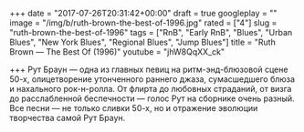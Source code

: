 +++
date = "2017-07-26T20:31:42+00:00"
draft = true
googleplay = ""
image = "/img/b/ruth-brown-the-best-of-1996.jpg"
rated = ["4"]
slug = "ruth-brown-the-best-of-1996"
tags = ["RnB", "Early RnB", "Blues", "Urban Blues", "New York Blues", "Regional Blues", "Jump Blues"]
title = "Ruth Brown — The Best Of (1996)"
youtube = "jhW8QqXX_ck"

+++
Рут Браун&nbsp;&mdash; одна из&nbsp;главных певиц на&nbsp;ритм-энд-блюзовой сцене 50-х, олицетворение утонченного раннего джаза, сумасшедшего блюза и&nbsp;нахального рок-н-ролла. От&nbsp;флирта до&nbsp;любовных страданий, от&nbsp;визга до&nbsp;расслабленной беспечности&nbsp;&mdash; голос Рут на&nbsp;сборнике очень разный. Все песни&nbsp;&mdash; не&nbsp;только сливки 50-х, но&nbsp;и&nbsp;отражение эволюции творчества самой Рут Браун.